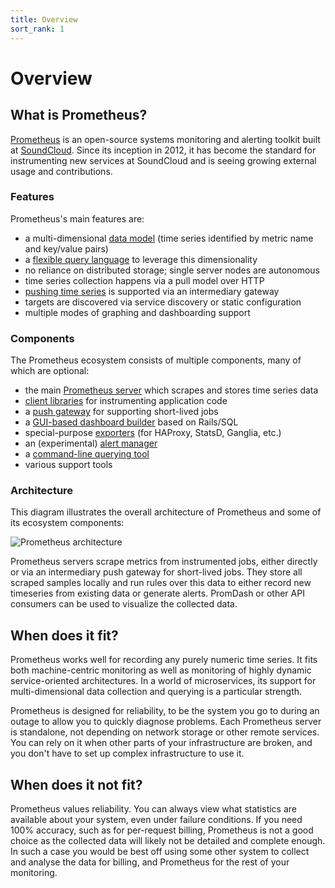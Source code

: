 ```yaml
---
title: Overview
sort_rank: 1
---
```


# Overview

## What is Prometheus?

[Prometheus](https://github.com/prometheus) is an open-source systems
monitoring and alerting toolkit built at [SoundCloud](http://soundcloud.com).
Since its inception in 2012, it has become the standard for instrumenting new
services at SoundCloud and is seeing growing external usage and contributions.

### Features

Prometheus's main features are:

- a multi-dimensional [data model](/docs/concepts/data_model/) (time series identified by metric name and key/value pairs)
- a [flexible query language](/docs/using/querying/basics/)
  to leverage this dimensionality
- no reliance on distributed storage; single server nodes are autonomous
- time series collection happens via a pull model over HTTP
- [pushing time series](/docs/instrumenting/pushing/) is supported via an intermediary gateway
- targets are discovered via service discovery or static configuration
- multiple modes of graphing and dashboarding support

### Components

The Prometheus ecosystem consists of multiple components, many of which are
optional:

- the main [Prometheus server](https://github.com/prometheus/prometheus) which scrapes and stores time series data
- [client libraries](/docs/instrumenting/clientlibs/) for instrumenting application code
- a [push gateway](https://github.com/prometheus/pushgateway) for supporting short-lived jobs
- a [GUI-based dashboard builder](/docs/visualization/promdash/) based on Rails/SQL
- special-purpose [exporters](/docs/instrumenting/exporters/) (for HAProxy, StatsD, Ganglia, etc.)
- an (experimental) [alert manager](https://github.com/prometheus/alertmanager)
- a [command-line querying tool](https://github.com/prometheus/prometheus_cli)
- various support tools

### Architecture

This diagram illustrates the overall architecture of Prometheus and some of
its ecosystem components:

![Prometheus architecture](/assets/architecture.svg)

Prometheus servers scrape metrics from instrumented jobs, either directly or
via an intermediary push gateway for short-lived jobs. They store all scraped
samples locally and run rules over this data to either record new timeseries
from existing data or generate alerts. PromDash or other API consumers can be
used to visualize the collected data.

## When does it fit?

Prometheus works well for recording any purely numeric time series. It fits
both machine-centric monitoring as well as monitoring of highly dynamic
service-oriented architectures. In a world of microservices, its support for
multi-dimensional data collection and querying is a particular strength.

Prometheus is designed for reliability, to be the system you go to
during an outage to allow you to quickly diagnose problems. Each Prometheus
server is standalone, not depending on network storage or other remote services.
You can rely on it when other parts of your infrastructure are broken, and
you don't have to set up complex infrastructure to use it.

## When does it not fit?

Prometheus values reliability. You can always view what statistics are
available about your system, even under failure conditions. If you need 100%
accuracy, such as for per-request billing, Prometheus is not a good choice as
the collected data will likely not be detailed and complete enough. In such a
case you would be best off using some other system to collect and analyse the
data for billing, and Prometheus for the rest of your monitoring.
